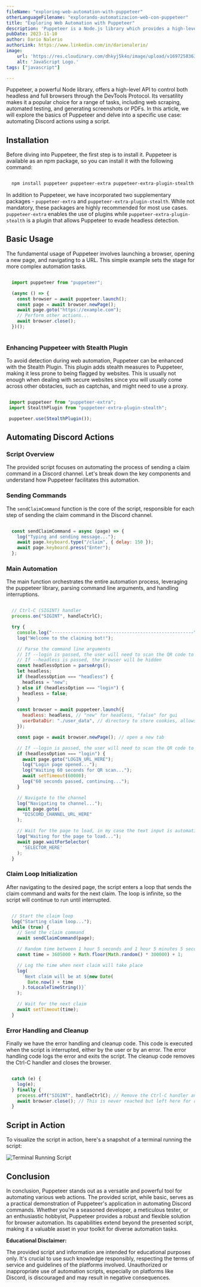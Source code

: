 ```yaml
---
fileName: "exploring-web-automation-with-puppeteer"
otherLanguageFilename: "explorando-automatizacion-web-con-puppeteer"
title: "Exploring Web Automation with Puppeteer"
description: 'Puppeteer is a Node.js library which provides a high-level API to control Chrome/Chromium over the DevTools Protocol. In this article, we will explore how to use Puppeteer to automate tasks in the browser.'
pubDate: 2023-11-10
author: Dario Nalerio
authorLink: https://www.linkedin.com/in/darionalerio/
image:
    url: 'https://res.cloudinary.com/dhkyj5k4o/image/upload/v1697258363/astro-blog-page/JavaScript_prnull.webp'
    alt: 'JavaScript Logo.'
tags: ["javascript"]

---
```


Puppeteer, a powerful Node library, offers a high-level API to control both headless and full browsers through the DevTools Protocol. Its versatility makes it a popular choice for a range of tasks, including web scraping, automated testing, and generating screenshots or PDFs. In this article, we will explore the basics of Puppeteer and delve into a specific use case: automating Discord actions using a script.

## Installation

Before diving into Puppeteer, the first step is to install it. Puppeteer is available as an npm package, so you can install it with the following command:

```bash

  npm install puppeteer puppeteer-extra puppeteer-extra-plugin-stealth


```

In addition to Puppeteer, we have incorporated two supplementary packages - `puppeteer-extra` and `puppeteer-extra-plugin-stealth`. While not mandatory, these packages are highly recommended for most use cases. `puppeteer-extra` enables the use of plugins while `puppeteer-extra-plugin-stealth` is a plugin that allows Puppeteer to evade headless detection.

## Basic Usage

The fundamental usage of Puppeteer involves launching a browser, opening a new page, and navigating to a URL. This simple example sets the stage for more complex automation tasks.

````javascript

  import puppeteer from "puppeteer";

  (async () => {
    const browser = await puppeteer.launch();
    const page = await browser.newPage();
    await page.goto("https://example.com");
    // Perform other actions...
    await browser.close();
  })();
 

````

### Enhancing Puppeteer with Stealth Plugin

To avoid detection during web automation, Puppeteer can be enhanced with the Stealth Plugin. This plugin adds stealth measures to Puppeteer, making it less prone to being flagged by websites. This is usually not enough when dealing with secure websites since you will usually come across other obstacles, such as captchas, and might need to use a proxy.

 ````javascript

  import puppeteer from "puppeteer-extra";
  import StealthPlugin from "puppeteer-extra-plugin-stealth";

  puppeteer.use(StealthPlugin());


````

## Automating Discord Actions

### Script Overview

The provided script focuses on automating the process of sending a claim command in a Discord channel. Let's break down the key components and understand how Puppeteer facilitates this automation.

### Sending Commands

The `sendClaimCommand` function is the core of the script, responsible for each step of sending the claim command in the Discord channel.

````javascript

  const sendClaimCommand = async (page) => {
    log("Typing and sending message...");
    await page.keyboard.type("/claim", { delay: 150 });
    await page.keyboard.press("Enter");
  };


````

### Main Automation

The main function orchestrates the entire automation process, leveraging the puppeteer library, parsing command line arguments, and handling interruptions.

````javascript

  // Ctrl-C (SIGINT) handler
  process.on("SIGINT", handleCtrlC);

  try {
    console.log("-----------------------------------------------------");
    log("Welcome to the claiming bot!");

    // Parse the command line arguments
    // If --login is passed, the user will need to scan the QR code to login
    // If --headless is passed, the browser will be hidden
    const headlessOption = parseArgs();
    let headless;
    if (headlessOption === "headless") {
      headless = "new";
    } else if (headlessOption === "login") {
      headless = false;
    }

    const browser = await puppeteer.launch({
      headless: headless, // "new" for headless, "false" for gui
      userDataDir: "./user_data", // directory to store cookies, allows for persistent login
    });

    const page = await browser.newPage(); // open a new tab

    // If --login is passed, the user will need to scan the QR code to login
    if (headlessOption === "login") {
      await page.goto("LOGIN_URL_HERE");
      log("Login page opened...");
      log("Waiting 60 seconds for QR scan...");
      await setTimeout(60000);
      log("60 seconds passed, continuing...");
    }

    // Navigate to the channel
    log("Navigating to channel...");
    await page.goto(
      "DISCORD_CHANNEL_URL_HERE"
    );

    // Wait for the page to load, in my case the text input is automatically focused
    log("Waiting for the page to load...");
    await page.waitForSelector(
      'SELECTOR_HERE'
    );
  }


````

### Claim Loop Initialization

After navigating to the desired page, the script enters a loop that sends the claim command and waits for the next claim. The loop is infinite, so the script will continue to run until interrupted.

````javascript

  // Start the claim loop
  log("Starting claim loop...");
  while (true) {
    // Send the claim command
    await sendClaimCommand(page);

    // Random time between 1 hour 5 seconds and 1 hour 5 minutes 5 seconds
    const time = 3605000 + Math.floor(Math.random() * 300000) + 1;

    // Log the time when next claim will take place
    log(
      `Next claim will be at ${new Date(
        Date.now() + time
      ).toLocaleTimeString()}`
    );

    // Wait for the next claim
    await setTimeout(time);
  }


````

### Error Handling and Cleanup

Finally we have the error handling and cleanup code. This code is executed when the script is interrupted, either by the user or by an error. The error handling code logs the error and exits the script. The cleanup code removes the Ctrl-C handler and closes the browser.

````javascript

  catch (e) {
    log(e);
  } finally {
    process.off("SIGINT", handleCtrlC); // Remove the Ctrl-C handler and exit
    await browser.close(); // This is never reached but left here for reference
  }


````

## Script in Action

To visualize the script in action, here's a snapshot of a terminal running the script:

![Terminal Running Script](https://res.cloudinary.com/dhkyj5k4o/image/upload/v1699634039/astro-blog-page/01-puppeteer-scripting/Evui1onYDv_q2bi8i.webp)

## Conclusion

In conclusion, Puppeteer stands out as a versatile and powerful tool for automating various web actions. The provided script, while basic, serves as a practical demonstration of Puppeteer's application in automating Discord commands. Whether you're a seasoned developer, a meticulous tester, or an enthusiastic hobbyist, Puppeteer provides a robust and flexible solution for browser automation. Its capabilities extend beyond the presented script, making it a valuable asset in your toolkit for diverse automation tasks.

**Educational Disclaimer:**

The provided script and information are intended for educational purposes only. It's crucial to use such knowledge responsibly, respecting the terms of service and guidelines of the platforms involved. Unauthorized or inappropriate use of automation scripts, especially on platforms like Discord, is discouraged and may result in negative consequences.
